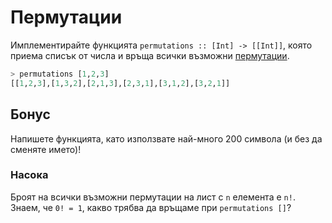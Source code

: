 <!--
```hs
import Permutations

```
-->

Пермутации
====

Имплементирайте функцията `permutations :: [Int] -> [[Int]]`, която приема списък от числа и връща всички възможни [пермутации](https://www.mathsisfun.com/definitions/permutation.html). 

```hs
> permutations [1,2,3]
[[1,2,3],[1,3,2],[2,1,3],[2,3,1],[3,1,2],[3,2,1]]
```

## Бонус
Напишете функцията, като използвате най-много 200 символа (и без да сменяте името)!

### Насока
Броят на всички възможни пермутации на лист с `n` елемента е `n!`. Знаем, че `0! = 1`, какво трябва да връщаме при `permutations []`?
